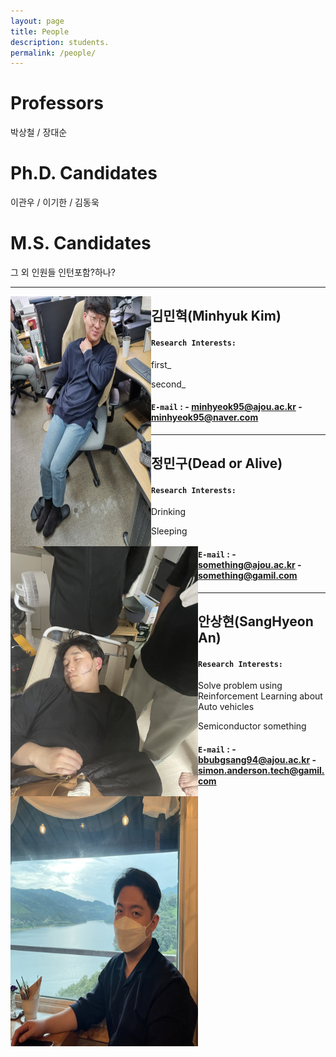 ```yaml
---
layout: page
title: People
description: students.
permalink: /people/
---
```


# Professors

박상철 / 장대순

# Ph.D. Candidates

이관우 / 이기한 / 김동욱

# M.S. Candidates

그 외 인원들 인턴포함?하나?



___

<img src="./../assets/img/people/MinHyeok.jpg" height="400px" width="225px" align="left">



## **김민혁(Minhyuk Kim)**

#### `Research Interests:` 

first_

second_

#### `E-mail` : - minhyeok95@ajou.ac.kr - minhyeok95@naver.com 

---

<img src="./../assets/img/people/Minkoo.jpg" height="400px" width="300px" align="left">

## **정민구(Dead or Alive)**

#### `Research Interests:` 

Drinking

Sleeping

#### `E-mail` : - something@ajou.ac.kr - something@gamil.com 

---

<img src="./../assets/img/people/SangHyeon.jpg" height="400px" width="300px" align="left">

## **안상현(SangHyeon An)**

#### `Research Interests:` 

Solve problem using Reinforcement Learning about Auto vehicles

Semiconductor something

#### `E-mail` : - bbubgsang94@ajou.ac.kr - simon.anderson.tech@gamil.com 



